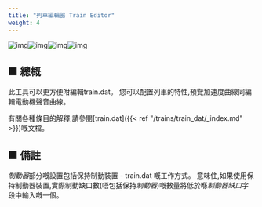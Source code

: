 ```yaml
---
title: "列車編輯器 Train Editor"
weight: 4
---
```


![img](/images/tool_traineditor_screenshot_1.png)![img](/images/tool_traineditor_screenshot_2.png)![img](/images/tool_traineditor_screenshot_3.png)![img](/images/tool_traineditor_screenshot_4.png)

## ■ 總概

此工具可以更方便咁編輯train.dat。 您可以配置列車的特性,預覽加速度曲線同編輯電動機聲音曲線。

有關各種條目的解釋,請參閱[train.dat]({{< ref "/trains/train_dat/_index.md" >}})嘅文檔。

## ■ 備註

*制動器*部分嘅設置包括保持制動裝置 - train.dat 嘅工作方式。 意味住,如果使用保持制動器裝置,實際制動缺口數(唔包括保持*制動器*)嘅數量將低於喺*制動器缺口*字段中輸入嘅一個。